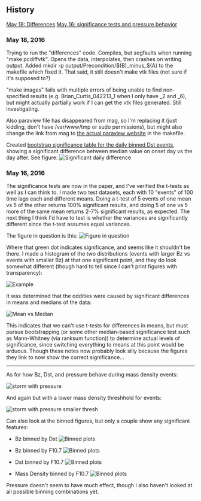 ## History
[May 18: Differences](#may-18-2016)
[May 16: significance tests and pressure behavior](#may-16-2016)


### May 18, 2016 ###
Trying to run the "differences" code. Compiles, but segfaults when running "make pcdiffvtk". Opens the data, interpolates, then crashes on writing output. Added mkdir -p output/Precondition/$(B)_minus_$(A) to the makefile which fixed it. That said, it still doesn't make vtk files (not sure if it's supposed to?)

"make images" fails with multiple errors of being unable to find non-specified results (e.g. Brian_Curtis_042213_1 when I only have _2 and _6), but might actually partially work if I can get the vtk files generated. Still investigating.

Also paraview file has disappeared from mag, so I'm replacing it (just kidding, don't have /var/www/tmp or sudo permissions), but might also change the link from mag to [the actual paraview website](http://www.paraview.org/paraview-downloads/download.php?submit=Download&version=v4.2&type=binary&os=linux64&downloadFile=ParaView-4.2.0-Linux-64bit.tar.gz) in the makefile.

Created [bootstrap significance table for the daily binned Dst events](tables/DeltaBootstraps-case13.txt), showing a significant difference between median value on onset day vs the day after. See figure:
![Significant daily difference](figures/PNGs/DailyBootstrapDifferences-GOES6-case13.png)


### May 16, 2016 ###
The significance tests are now in the paper, and I've verified the t-tests as well as I can think to. I made two test datasets, each with 10 "events" of 100 time lags each and different means. Doing a t-test of 5 events of one mean vs 5 of the other returns 100% significant results, and doing 5 of one vs 5 more of the same mean returns 2-7% significant results, as expected.  The next thing I think I'd have to test is whether the variances are significantly different since the t-test assumes equal variances. 

The figure in question is this:
![Figure in question](paper/figures/PNGs/RhoBinnedBz-case24-t020-tf25-GOES6x.png)

Where that green dot indicates significance, and seems like it shouldn't be there. I made a histogram of the two distributions (events with larger Bz vs events with smaller Bz) at that one significant point, and they do look somewhat different (though hard to tell since I can't print figures with transparency):

![Example](paper/figures/PNGs/RhoBinnedBz-case24-t020-tf25-GOES6-histogram.png)

It was determined that the oddities were caused by significant differences in means and medians of the data: 

![Mean vs Median](paper/figures/RhoBinned/PNGs/MeanvsMedian.png)

This indicates that we can't use t-tests for differences in means, but must pursue bootstrapping (or some other median-based significance test such as Mann-Whitney (via ranksum function)) to determine actual levels of significance, since switching everything to means at this point would be arduous. Though these notes now probably look silly because the figures they link to now show the correct significance...

* * *

As for how Bz, Dst, and pressure behave during mass density events:

![storm with pressure](paper/figures/PNGs/stormavs-mass-GOES6-withPressure.png)

And again but with a lower mass density threshhold for events:

![storm with pressure smaller thresh](paper/figures/PNGs/stormavs-mass-gt20-GOES6-withPressure.png)

Can also look at the binned figures, but only a couple show any significant features:

* Bz binned by Dst
![Binned plots](figures/PNGs/HighLowDstBz-rhoeq20-GOES6-1983-1991.png)

* Bz binned by F10.7
![Binned plots](figures/PNGs/HighLowF107Bz-rhoeq20-GOES6-1983-1991.png)

* Dst binned by F10.7
![Binned plots](figures/PNGs/HighLowF107Dst-rhoeq20-GOES6-1983-1991.png)

* Mass Density binned by F10.7
![Binned plots](figures/PNGs/HighLowF107rhoeq-rhoeq20-GOES6-1983-1991.png)

Pressure doesn't seem to have much effect, though I also haven't looked at all possible binning combinations yet.


